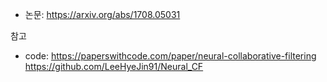 - 논문: https://arxiv.org/abs/1708.05031 

참고
- code: https://paperswithcode.com/paper/neural-collaborative-filtering   
        https://github.com/LeeHyeJin91/Neural_CF
